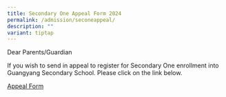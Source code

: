 ```yaml
---
title: Secondary One Appeal Form 2024
permalink: /admission/seconeappeal/
description: ""
variant: tiptap
---
```

Dear Parents/Guardian

If you wish to send in appeal to register for Secondary One enrollment into Guangyang Secondary School. Please click on the link below.

[Appeal Form](https://form.gov.sg/61c27650031d3f0013bccf80)